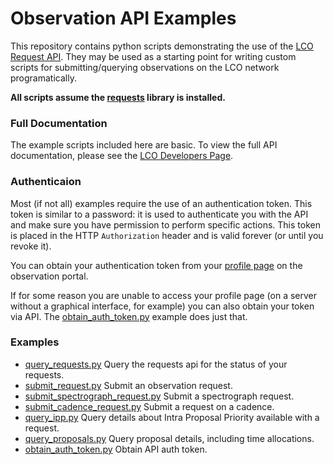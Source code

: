 # Observation API Examples

This repository contains python scripts demonstrating the use of the [LCO Request API](https://observe.lco.global/api/).
They may be used as a starting point for writing custom scripts for submitting/querying observations on the LCO
network programatically.

**All scripts assume the [requests](http://docs.python-requests.org/en/master/) library is installed.**

### Full Documentation

The example scripts included here are basic. To view the full API documentation, please see the
[LCO Developers Page](https://developers.lco.global).

### Authenticaion

Most (if not all) examples require the use of an authentication token. This token is similar to a password:
it is used to authenticate you with the API and make sure you have permission to perform specific actions.
This token is placed in the HTTP `Authorization` header and is valid forever (or until you revoke it).

You can obtain your authentication token from your [profile page](https://observe.lco.global/accounts/profile/)
on the observation portal.

If for some reason you are unable to access your profile page (on a server without a graphical interface, for example)
you can also obtain your token via API. The [obtain_auth_token.py](obtain_auth_token.py) example does just that.


### Examples

* [query_requests.py](query_requests.py) Query the requests api for the status of your requests.
* [submit_request.py](submit_request.py) Submit an observation request.
* [submit_spectrograph_request.py](submit_spectrograph_request.py) Submit a spectrograph request.
* [submit_cadence_request.py](submit_cadence_request.py) Submit a request on a cadence.
* [query_ipp.py](query_ipp.py) Query details about Intra Proposal Priority available with a request.
* [query_proposals.py](query_proposals.py) Query proposal details, including time allocations.
* [obtain_auth_token.py](obtain_auth_token.py) Obtain API auth token.
